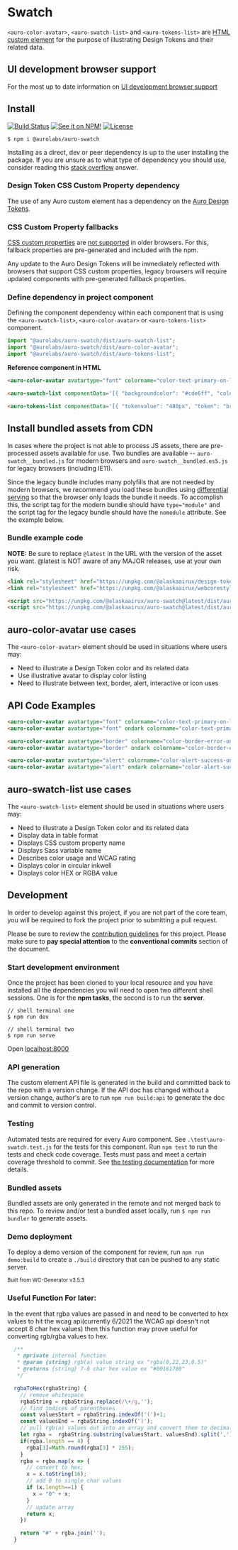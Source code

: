 # Swatch

`<auro-color-avatar>`, `<auro-swatch-list>` and `<auro-tokens-list>` are [HTML custom element](https://developer.mozilla.org/en-US/docs/Web/Web_Components/Using_custom_elements) for the purpose of illustrating Design Tokens and their related data.

## UI development browser support

For the most up to date information on [UI development browser support](https://auro.alaskaair.com/support/browsersSupport)

## Install

[![Build Status](https://img.shields.io/github/workflow/status/AlaskaAirlines/auro-swatch/Test%20and%20publish?branch=master&style=for-the-badge)](https://github.com/AlaskaAirlines/auro-swatch/actions?query=workflow%3A%22test+and+publish%22)
[![See it on NPM!](https://img.shields.io/npm/v/@aurolabs/auro-swatch?style=for-the-badge&color=orange)](https://www.npmjs.com/package/@aurolabs/auro-swatch)
[![License](https://img.shields.io/npm/l/@aurolabs/auro-swatch?color=blue&style=for-the-badge)](https://www.apache.org/licenses/LICENSE-2.0)

```shell
$ npm i @aurolabs/auro-swatch
```

Installing as a direct, dev or peer dependency is up to the user installing the package. If you are unsure as to what type of dependency you should use, consider reading this [stack overflow](https://stackoverflow.com/questions/18875674/whats-the-difference-between-dependencies-devdependencies-and-peerdependencies) answer.

### Design Token CSS Custom Property dependency

The use of any Auro custom element has a dependency on the [Auro Design Tokens](https://auro.alaskaair.com/getting-started/developers/design-tokens).

### CSS Custom Property fallbacks

[CSS custom properties](https://developer.mozilla.org/en-US/docs/Web/CSS/Using_CSS_custom_properties) are [not supported](https://auro.alaskaair.com/support/custom-properties) in older browsers. For this, fallback properties are pre-generated and included with the npm.

Any update to the Auro Design Tokens will be immediately reflected with browsers that support CSS custom properties, legacy browsers will require updated components with pre-generated fallback properties.

### Define dependency in project component

Defining the component dependency within each component that is using the `<auro-swatch-list>`, `<auro-color-avatar>` or `<auro-tokens-list>` component.

```javascript
import "@aurolabs/auro-swatch/dist/auro-swatch-list";
import "@aurolabs/auro-swatch/dist/auro-color-avatar";
import "@aurolabs/auro-swatch/dist/auro-tokens-list";
```

**Reference component in HTML**

```html
<auro-color-avatar avatartype="font" colorname="color-text-primary-on-light"></auro-color-avatar>

<auro-swatch-list componentData='[{ "backgroundcolor": "#cde6ff", "colorname": "auro-color-brand-atlas-100", "wcag": "AAA", "usage": "Notification color on light backgrounds" }]'></auro-swatch-list>

<auro-tokens-list componentData='[{ "tokenvalue": "480px", "token": "breakpoint-width-narrow" }]'></auro-tokens-list>
```

## Install bundled assets from CDN

In cases where the project is not able to process JS assets, there are pre-processed assets available for use. Two bundles are available -- `auro-swatch__bundled.js` for modern browsers and `auro-swatch__bundled.es5.js` for legacy browsers (including IE11).

Since the legacy bundle includes many polyfills that are not needed by modern browsers, we recommend you load these bundles using [differential serving](https://philipwalton.com/articles/deploying-es2015-code-in-production-today/) so that the browser only loads the bundle it needs. To accomplish this, the script tag for the modern bundle should have `type="module"` and the script tag for the legacy bundle should have the `nomodule` attribute. See the example below.

### Bundle example code

**NOTE:** Be sure to replace `@latest` in the URL with the version of the asset you want. @latest is NOT aware of any MAJOR releases, use at your own risk.

```html
<link rel="stylesheet" href="https://unpkg.com/@alaskaairux/design-tokens@latest/dist/tokens/CSSCustomProperties.css" />
<link rel="stylesheet" href="https://unpkg.com/@alaskaairux/webcorestylesheets@latest/dist/bundled/essentials.css" />

<script src="https://unpkg.com/@alaskaairux/auro-swatch@latest/dist/auro-swatch__bundled.js" type="module"></script>
<script src="https://unpkg.com/@alaskaairux/auro-swatch@latest/dist/auro-swatch__bundled.es5.js" nomodule></script>
```

## auro-color-avatar use cases

The `<auro-color-avatar>` element should be used in situations where users may:

* Need to illustrate a Design Token color and its related data
* Use illustrative avatar to display color listing
* Need to illustrate between text, border, alert, interactive or icon uses

## API Code Examples

```html
<auro-color-avatar avatartype="font" colorname="color-text-primary-on-light"></auro-color-avatar>
<auro-color-avatar avatartype="font" ondark colorname="color-text-primary-on-dark"></auro-color-avatar>
```

```html
<auro-color-avatar avatartype="border" colorname="color-border-error-on-light"></auro-color-avatar>
<auro-color-avatar avatartype="border" ondark colorname="color-border-error-on-dark"></auro-color-avatar>
```

```html
<auro-color-avatar avatartype="alert" colorname="color-alert-success-on-light"></auro-color-avatar>
<auro-color-avatar avatartype="alert" ondark colorname="color-alert-success-on-dark"></auro-color-avatar>
```

## auro-swatch-list use cases

The `<auro-swatch-list>` element should be used in situations where users may:

* Need to illustrate a Design Token color and its related data
* Display data in table format
* Displays CSS custom property name
* Displays Sass variable name
* Describes color usage and WCAG rating
* Displays color in circular inkwell
* Displays color HEX or RGBA value


## Development

In order to develop against this project, if you are not part of the core team, you will be required to fork the project prior to submitting a pull request.

Please be sure to review the [contribution guidelines](https://auro.alaskaair.com/getting-started/developers/contributing) for this project. Please make sure to **pay special attention** to the **conventional commits** section of the document.

### Start development environment

Once the project has been cloned to your local resource and you have installed all the dependencies you will need to open two different shell sessions. One is for the **npm tasks**, the second is to run the **server**.

```shell
// shell terminal one
$ npm run dev

// shell terminal two
$ npm run serve
```

Open [localhost:8000](http://localhost:8000/)

### API generation

The custom element API file is generated in the build and committed back to the repo with a version change. If the API doc has changed without a version change, author's are to run `npm run build:api` to generate the doc and commit to version control.

### Testing

Automated tests are required for every Auro component. See `.\test\auro-swatch.test.js` for the tests for this component. Run `npm test` to run the tests and check code coverage. Tests must pass and meet a certain coverage threshold to commit. See [the testing documentation](https://auro.alaskaair.com/support/tests) for more details.

### Bundled assets

Bundled assets are only generated in the remote and not merged back to this repo. To review and/or test a bundled asset locally, run `$ npm run bundler` to generate assets.

### Demo deployment

To deploy a demo version of the component for review, run `npm run demo:build` to create a `./build` directory that can be pushed to any static server.

<small>Built from WC-Generator v3.5.3</small>

### Useful Function For later:

In the event that rgba values are passed in and need to be converted to hex values to hit the wcag api(currently 6/2021 the WCAG api doesn't not accept 8 char hex values) then this function may prove useful for converting rgb/rgba values to hex.

```js
  /**
   * @private internal function
   * @param {string} rgb(a) value string ex "rgba(0,22,23,0.5)"
   * @returns {string} 7-8 char hex value ex "#00161780"
   */

  rgbaToHex(rgbaString) { 
    // remove whitespace
    rgbaString = rgbaString.replace(/\+/g,''); 
    // find indices of parentheses
    const valuesStart = rgbaString.indexOf('(')+1;
    const valuesEnd = rgbaString.indexOf(')');
    // pull rgb(a) values out into an array and convert them to decimal
    let rgba =  rgbaString.substring(valuesStart, valuesEnd).split(',').map(x=>+x); 
    if(rgba.length == 4) {
      rgba[3]=Math.round(rgba[3] * 255);
    }
    rgba = rgba.map(x => {
      // convert to hex;
      x = x.toString(16); 
      // add 0 to single char values
      if (x.length==1) {
        x = "0" + x; 
      }
      // update array
      return x; 
    })

    return "#" + rgba.join('');
  }
```
